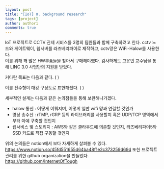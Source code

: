 ```yaml
---
layout: post
title: "[IoT] 0. background research"
tags: [project]
author: author1
comments: true
---
```


IoT 프로젝트로 CCTV 관제 서비스를 3명의 팀원들과 함께 구축하려고 한다.
cctv 노드와 게이트웨이, 웹서버를 라즈베리파이로 제작하고, cctv망은 WiFi-Halow를 사용한다. <br>
이를 위해 꽤 많은 HW부품들을 찾아서 구매해야했다. 감사하게도 고윤민 교수님을 통해 LINC 3.0 사업단의 지원을 받았다.

커다란 목표는 다음과 같다.
( )

이를 진수형이 대강 구상도로 표현해줬다.
( )

세부적인 설계는 다음과 같은 논의점들을 통해 보완해나가겠다.
- halow 통신 : 어떻게 이뤄지며, 어떻게 일반 wifi 망과 연결할 것인가
- 영상 송수신 : rTMP, rGRP 등의 라이브러리를 사용할지 혹은 UDP/TCP 영역에서부터 아예 구축할 것인지
- 웹서비스 및 스토리지 : AWS와 같은 클라우드에 의존할 것인지, 라즈베리파이5와 SSD 카드로 직접 구동할 것인지



위의 논의들은 notion에서 보다 자세하게 살펴볼 수 있다.
https://www.notion.so/45fd551655d64ba48f1e2c373259d69d
또한 프로젝트 관리를 위한 github organization을 만들었다.
https://github.com/InternetOfTough